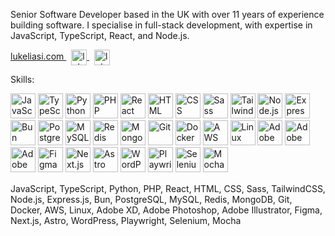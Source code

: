 Senior Software Developer based in the UK with over 11 years of experience building software. I specialise in full-stack development, with expertise in JavaScript, TypeScript, React, and Node.js.

<p align="left">
  <a href="https://lukeliasi.com" target="blank">
    lukeliasi.com
  </a>
  &nbsp;
  <a href="https://twitter.com/lukeliasi" target="blank">
    <img align="center" src="https://raw.githubusercontent.com/rahuldkjain/github-profile-readme-generator/master/src/images/icons/Social/twitter.svg" alt="lukeliasi" height="25" width="25" />
  </a>
  &nbsp;
  <a href="https://linkedin.com/in/lukeliasi" target="blank">
    <img align="center" src="https://raw.githubusercontent.com/rahuldkjain/github-profile-readme-generator/master/src/images/icons/Social/linked-in-alt.svg" alt="lukeliasi" height="25" width="25" />
  </a>
</p>

Skills:
<div align="left" style="margin-bottom: 15px;">
  <img src="https://lukeliasi.com/images/dev-logos/javascript.svg" alt="JavaScript" title="JavaScript" width="40px" height="40px">
  <img src="https://lukeliasi.com/images/dev-logos/typescript.svg" alt="TypeScript" title="TypeScript" width="40px" height="40px">
  <img src="https://lukeliasi.com/images/dev-logos/python.svg" alt="Python" title="Python" width="40px" height="40px">
  <img src="https://lukeliasi.com/images/dev-logos/php.svg" alt="PHP" title="PHP" width="40px" height="40px">
  <img src="https://lukeliasi.com/images/dev-logos/react.svg" alt="React" title="React" width="40px" height="40px">
  <img src="https://lukeliasi.com/images/dev-logos/html.svg" alt="HTML" title="HTML" width="40px" height="40px">
  <img src="https://lukeliasi.com/images/dev-logos/css.svg" alt="CSS" title="CSS" width="40px" height="40px">
  <img src="https://lukeliasi.com/images/dev-logos/sass.svg" alt="Sass" title="Sass" width="40px" height="40px">
  <img src="https://lukeliasi.com/images/dev-logos/tailwind.svg" alt="TailwindCSS" title="TailwindCSS" width="40px" height="40px">
  <img src="https://lukeliasi.com/images/dev-logos/nodejs.svg" alt="Node.js" title="Node.js" width="40px" height="40px">
  <img src="https://lukeliasi.com/images/dev-logos/express.svg" alt="Express.js" title="Express.js" width="40px" height="40px">
  <img src="https://lukeliasi.com/images/dev-logos/bun.svg" alt="Bun" title="Bun" width="40px" height="40px">
  <img src="https://lukeliasi.com/images/dev-logos/postgresql.svg" alt="PostgreSQL" title="PostgreSQL" width="40px" height="40px">
  <img src="https://lukeliasi.com/images/dev-logos/mysql.svg" alt="MySQL" title="MySQL" width="40px" height="40px">
  <img src="https://lukeliasi.com/images/dev-logos/redis.svg" alt="Redis" title="Redis" width="40px" height="40px">
  <img src="https://lukeliasi.com/images/dev-logos/mongodb.svg" alt="MongoDB" title="MongoDB" width="40px" height="40px">
  <img src="https://lukeliasi.com/images/dev-logos/git.svg" alt="Git" title="Git" width="40px" height="40px">
  <img src="https://lukeliasi.com/images/dev-logos/docker.svg" alt="Docker" title="Docker" width="40px" height="40px">
  <img src="https://lukeliasi.com/images/dev-logos/aws.svg" alt="AWS" title="AWS" width="40px" height="40px">
  <img src="https://lukeliasi.com/images/dev-logos/linux.svg" alt="Linux" title="Linux" width="40px" height="40px">
  <img src="https://lukeliasi.com/images/dev-logos/xd.svg" alt="Adobe XD" title="Adobe XD" width="40px" height="40px">
  <img src="https://lukeliasi.com/images/dev-logos/ps.svg" alt="Adobe Photoshop" title="Adobe Photoshop" width="40px" height="40px">
  <img src="https://lukeliasi.com/images/dev-logos/ai.svg" alt="Adobe Illustrator" title="Adobe Illustrator" width="40px" height="40px">
  <img src="https://lukeliasi.com/images/dev-logos/figma.svg" alt="Figma" title="Figma" width="40px" height="40px">
  <img src="https://lukeliasi.com/images/dev-logos/nextjs.png" alt="Next.js" title="Next.js" width="40px" height="40px">
  <img src="https://lukeliasi.com/images/dev-logos/astro.png" alt="Astro" title="Astro" width="40px" height="40px">
  <img src="https://lukeliasi.com/images/dev-logos/wordpress.svg" alt="WordPress" title="WordPress" width="40px" height="40px">
  <img src="https://lukeliasi.com/images/dev-logos/playwright.svg" alt="Playwright" title="Playwright" width="40px" height="40px">
  <img src="https://lukeliasi.com/images/dev-logos/selenium.svg" alt="Selenium" title="Selenium" width="40px" height="40px">
  <img src="https://lukeliasi.com/images/dev-logos/mocha.svg" alt="Mocha" title="Mocha" width="40px" height="40px">
</div>

<p>JavaScript, TypeScript, Python, PHP, React, HTML, CSS, Sass, TailwindCSS, Node.js, Express.js, Bun, PostgreSQL, MySQL, Redis, MongoDB, Git, Docker, AWS, Linux, Adobe XD, Adobe Photoshop, Adobe Illustrator, Figma, Next.js, Astro, WordPress, Playwright, Selenium, Mocha</p>
